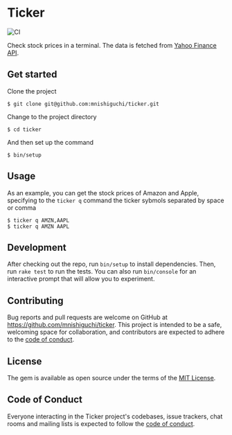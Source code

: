 # Ticker

![CI](https://github.com/mnishiguchi/ticker/workflows/CI/badge.svg)

Check stock prices in a terminal. The data is fetched from [Yahoo Finance API](https://query1.finance.yahoo.com/v7/finance/quote?symbols=AMZN).

## Get started

Clone the project

    $ git clone git@github.com:mnishiguchi/ticker.git

Change to the project directory

    $ cd ticker

And then set up the command

    $ bin/setup

## Usage

As an example, you can get the stock prices of Amazon and Apple, specifying to the `ticker q` command the ticker sybmols separated by space or comma

    $ ticker q AMZN,AAPL
    $ ticker q AMZN AAPL

## Development

After checking out the repo, run `bin/setup` to install dependencies. Then, run `rake test` to run the tests. You can also run `bin/console` for an interactive prompt that will allow you to experiment.

## Contributing

Bug reports and pull requests are welcome on GitHub at https://github.com/mnishiguchi/ticker. This project is intended to be a safe, welcoming space for collaboration, and contributors are expected to adhere to the [code of conduct](https://github.com/mnishiguchi/ticker/blob/master/CODE_OF_CONDUCT.md).

## License

The gem is available as open source under the terms of the [MIT License](https://opensource.org/licenses/MIT).

## Code of Conduct

Everyone interacting in the Ticker project's codebases, issue trackers, chat rooms and mailing lists is expected to follow the [code of conduct](https://github.com/mnishiguchi/ticker/blob/master/CODE_OF_CONDUCT.md).
